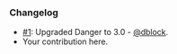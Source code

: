 ### Changelog

* [#1](https://github.com/mongoid/danger/pull/1): Upgraded Danger to 3.0 - [@dblock](https://github.com/dblock).
* Your contribution here.

